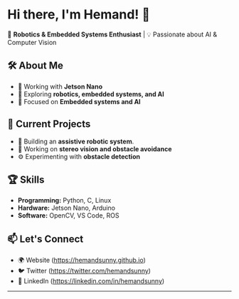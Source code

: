 # Hi there, I'm Hemand! 👋  

🚀 **Robotics & Embedded Systems Enthusiast** | 💡 Passionate about AI & Computer Vision  

## 🛠️ About Me  
- 🔧 Working with **Jetson Nano**  
- 🤖 Exploring **robotics, embedded systems, and AI**  
- 🎯 Focused on **Embedded systems and AI**  

## 🔬 Current Projects  
- 🦾 Building an **assistive robotic system**. 
- 🎥 Working on **stereo vision and obstacle avoidance**  
- ⚙️ Experimenting with **obstacle detection**  

## 🏆 Skills  
- **Programming:** Python, C, Linux
- **Hardware:** Jetson Nano, Arduino
- **Software:** OpenCV, VS Code, ROS 

## 📫 Let's Connect  
- 🌍 Website (https://hemandsunny.github.io)  
- 🐦 Twitter (https://twitter.com/hemandsunny)  
- 💼 LinkedIn (https://linkedin.com/in/hemandsunny)  

--- 




<!---
hemandsunny/hemandsunny is a ✨ special ✨ repository because its `README.md` (this file) appears on your GitHub profile.
You can click the Preview link to take a look at your changes.
--->
